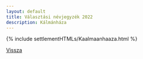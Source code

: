 ```yaml
---
layout: default
title: Választási névjegyzék 2022
description: Kálmánháza
---
```


{% include settlementHTMLs/Kaalmaanhaaza.html %}

[Vissza](./)